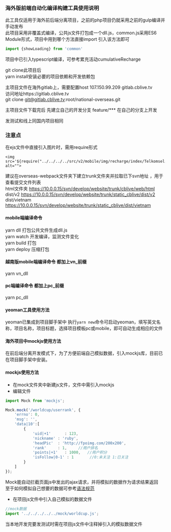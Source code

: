 ### 海外版前端自动化编译构建工具使用说明
此工具仅适用于海外前后端分离项目，之前的php项目仍就采用之前的gulp编译并手动发布  
此项目采用非覆盖式编译，公共js文件打包成一个dll.js，common.js采用ES6 Module形式，项目中用到哪个方法直接import 引入该方法即可
```js
import {showLoading} from 'common'
```
项目中已引入typescript编译，可参考累充活动cumulativeRecharge  

git clone此项目后  
yarn install安装必要的项目依赖和开发依赖包  

主项目文件在海外gitlab上，需要配置host 107.150.99.209 gitlab.cblive.tv  
访问地址https://gitlab.cblive.tv   
git clone git@gitlab.cblive.tv:root/national-overseas.git

主项目文件下载完后 先建立自己的开发分支 feature/***  在自己的分支上开发

发测试和线上同国内项目相同

### 注意点
在ejs文件中直接引入图片时，需用require形式
```
<img src='${require("../../../../src/v2/mobile/img/recharge/index/Telkomsel.png")}' alt="">
```

建议在overseas-webpack文件夹下建立trunk文件夹并拉取已下svn地址 ，用于查看提交文件列表  
html文件夹        https://10.0.0.15/svn/develop/website/trunk/cblive/web/html  
dist/v2           https://10.0.0.15/svn/develop/website/trunk/static_cblive/dist/v2  
dist/vietnam      https://10.0.0.15/svn/develop/website/trunk/static_cblive/dist/vietnam  

#### mobile端编译命令
yarn dll    打包公共文件生成dll.js  
yarn watch  开发编译，监测文件变化  
yarn build  打包  
yarn deploy 压缩打包  
#### 越南版mobile端编译命令  都加上vn_前缀
yarn vn_dll
#### pc端编译命令 都加上pc_前缀
yarn pc_dll

#### yeoman工具使用方法
yeoman已集成到项目脚手架中
执行`yarn new`命令可启动yeoman，填写英文名称，项目名称，项目标题，选择项目模板pc或mobile，即可自动生成相应的文件

#### 海外项目中mockjs使用方法
在前后端分离开发模式下，为了方便前端自己模拟数据，引入mockjs库，目前已在项目脚手架中安装。

#### mockjs使用方法

*  在mock文件夹中新建js文件，文件中需引入mockjs
*  编辑文件
```js
import Mock from 'mockjs';

Mock.mock('/worldcup/userrank', {
    'errno': 0,
    'msg': '',
    'data|10':[
        {
            'uid|+1'      : 123,
            'nickname' : 'ruby',
            'headPic'  : 'http://fpoimg.com/200x200',
            'rank'     : 1,     //用户排名
            'points|+1'   : 1000,   //用户积分
            'isFollow|0-1' : 1       //0:未关注 1:已关注
        }
    ]
});
```
Mock能自动拦截页面js中发出的ajax请求，并将模拟的数据作为请求结果返回  
至于如何模拟自己想要的数据可参考[语法规范](https://github.com/nuysoft/Mock/wiki/Syntax-Specification)

*  在项目js文件中引入自己模拟的数据文件
```js
//mock数据
import '../../../../../mock/worldcup.js';
```
当本地开发完要发测试时需在项目js文件中注释掉引入的模拟数据文件
